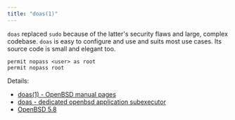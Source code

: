 ```yaml
---
title: "doas(1)"
---
```


`doas` replaced `sudo` because of the latter's security flaws and large,
complex codebase. `doas` is easy to configure and use and suits most use
cases.  Its source code is small and elegant too.

```
permit nopass <user> as root
permit nopass root
```

Details:

* [doas(1) - OpenBSD manual pages](http://man.openbsd.org/doas)
* [doas - dedicated openbsd application subexecutor](https://https.www.google.com.tedunangst.com/flak/post/doas)
* [OpenBSD 5.8](https://www.openbsd.org/58.html)
